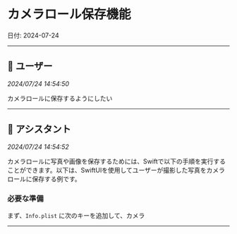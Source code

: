 # カメラロール保存機能

日付: 2024-07-24

---

## 👤 ユーザー
*2024/07/24 14:54:50*

カメラロールに保存するようにしたい

---

## 🤖 アシスタント
*2024/07/24 14:54:52*

カメラロールに写真や画像を保存するためには、Swiftで以下の手順を実行することができます。以下は、SwiftUIを使用してユーザーが撮影した写真をカメラロールに保存する例です。

### 必要な準備

まず、`Info.plist` に次のキーを追加して、カメラ

---
